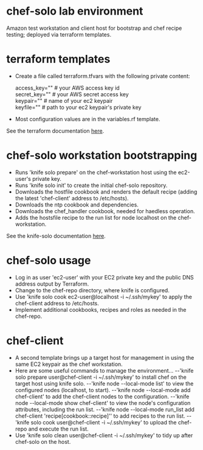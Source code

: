 # chef-solo lab environment 
Amazon test workstation and client host for bootstrap and chef recipe testing; deployed via terraform templates.

# terraform templates
- Create a file called terraform.tfvars with the following private content:

  access_key="" # your AWS access key id <br />
  secret_key="" # your AWS secret access key <br />
  keypair="" # name of your ec2 keypair <br />
  keyfile="" # path to your ec2 keypair's  private key

- Most configuration values are in the variables.rf template.

See the terraform documentation [here](https://www.terraform.io/docs/).

# chef-solo workstation bootstrapping
- Runs 'knife solo prepare' on the chef-workstation host using the ec2-user's private key.
- Runs 'knife solo init' to create the initial chef-solo repository.
- Downloads the hostfile cookbook and renders the default recipe (adding the latest 'chef-client' address to /etc/hosts).
- Downloads the ntp cookbook and dependencies.
- Downloads the chef_handler cookbook, needed for haedless operation.
- Adds the hostsfile recipe to the run list for node localhost on the chef-workstation. 

See the knife-solo documentation [here](http://matschaffer.github.io/knife-solo/).

# chef-solo usage
- Log in as user 'ec2-user' with your EC2 private key and the public DNS address output by Terraform.
- Change to the chef-repo directory, where knife is configured.
- Use 'knife solo cook ec2-user@localhost -i ~/.ssh/mykey' to apply the chef-client address to /etc/hosts.
- Implement additional cookbooks, recipes and roles as needed in the chef-repo.

# chef-client
- A second template brings up a target host for management in using the same EC2 keypair as the chef workstation.
- Here are some useful commands to manage the environment...
--'knife solo prepare user@chef-client -i ~/.ssh/mykey' to install chef on the target host using knife solo.
--'knife node --local-mode list' to view the configured nodes (localhost, to start).
--'knife node --local-mode add chef-client' to add the chef-client nodes to the configuration.
--'knife node --local-mode show chef-client' to view the node's configuration attributes, including the run list.
--'knife node --local-mode run_list add chef-client 'recipe[cookbook::recipe]'' to add recipes to the run list.
--'knife solo cook user@chef-client -i ~/.ssh/mykey' to upload the chef-repo and execute the run list.
- Use 'knife solo clean user@chef-client -i ~/.ssh/mykey' to tidy up after chef-solo on the host.
